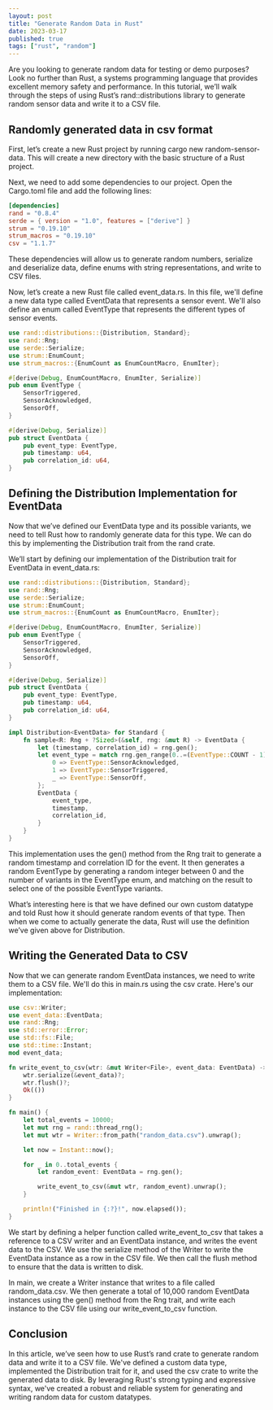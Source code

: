 ```yaml
---
layout: post
title: "Generate Random Data in Rust"
date: 2023-03-17
published: true
tags: ["rust", "random"]
---
```


Are you looking to generate random data for testing or demo purposes? Look no further than Rust, a systems programming language that provides excellent memory safety and performance. In this tutorial, we’ll walk through the steps of using Rust’s rand::distributions library to generate random sensor data and write it to a CSV file.

## Randomly generated data in csv format

First, let’s create a new Rust project by running cargo new random-sensor-data. This will create a new directory with the basic structure of a Rust project.

Next, we need to add some dependencies to our project. Open the Cargo.toml file and add the following lines:

```toml
[dependencies]
rand = "0.8.4"
serde = { version = "1.0", features = ["derive"] }
strum = "0.19.10"
strum_macros = "0.19.10"
csv = "1.1.7"
```

These dependencies will allow us to generate random numbers, serialize and deserialize data, define enums with string representations, and write to CSV files.

Now, let’s create a new Rust file called event_data.rs. In this file, we'll define a new data type called EventData that represents a sensor event. We'll also define an enum called EventType that represents the different types of sensor events.

```rust
use rand::distributions::{Distribution, Standard};
use rand::Rng;
use serde::Serialize;
use strum::EnumCount;
use strum_macros::{EnumCount as EnumCountMacro, EnumIter};

#[derive(Debug, EnumCountMacro, EnumIter, Serialize)]
pub enum EventType {
    SensorTriggered,
    SensorAcknowledged,
    SensorOff,
}

#[derive(Debug, Serialize)]
pub struct EventData {
    pub event_type: EventType,
    pub timestamp: u64,
    pub correlation_id: u64,
}
```

## Defining the Distribution Implementation for EventData

Now that we’ve defined our EventData type and its possible variants, we need to tell Rust how to randomly generate data for this type. We can do this by implementing the Distribution trait from the rand crate.

We’ll start by defining our implementation of the Distribution trait for EventData in event_data.rs:

```rust
use rand::distributions::{Distribution, Standard};
use rand::Rng;
use serde::Serialize;
use strum::EnumCount;
use strum_macros::{EnumCount as EnumCountMacro, EnumIter};

#[derive(Debug, EnumCountMacro, EnumIter, Serialize)]
pub enum EventType {
    SensorTriggered,
    SensorAcknowledged,
    SensorOff,
}

#[derive(Debug, Serialize)]
pub struct EventData {
    pub event_type: EventType,
    pub timestamp: u64,
    pub correlation_id: u64,
}

impl Distribution<EventData> for Standard {
    fn sample<R: Rng + ?Sized>(&self, rng: &mut R) -> EventData {
        let (timestamp, correlation_id) = rng.gen();
        let event_type = match rng.gen_range(0..=(EventType::COUNT - 1)) {
            0 => EventType::SensorAcknowledged,
            1 => EventType::SensorTriggered,
            _ => EventType::SensorOff,
        };
        EventData {
            event_type,
            timestamp,
            correlation_id,
        }
    }
}
```

This implementation uses the gen() method from the Rng trait to generate a random timestamp and correlation ID for the event. It then generates a random EventType by generating a random integer between 0 and the number of variants in the EventType enum, and matching on the result to select one of the possible EventType variants.

What’s interesting here is that we have defined our own custom datatype and told Rust how it should generate random events of that type. Then when we come to actually generate the data, Rust will use the definition we’ve given above for Distribution<EventData>.

## Writing the Generated Data to CSV

Now that we can generate random EventData instances, we need to write them to a CSV file. We'll do this in main.rs using the csv crate. Here's our implementation:

```rust
use csv::Writer;
use event_data::EventData;
use rand::Rng;
use std::error::Error;
use std::fs::File;
use std::time::Instant;
mod event_data;

fn write_event_to_csv(wtr: &mut Writer<File>, event_data: EventData) -> Result<(), Box<dyn Error>> {
    wtr.serialize(&event_data)?;
    wtr.flush()?;
    Ok(())
}

fn main() {
    let total_events = 10000;
    let mut rng = rand::thread_rng();
    let mut wtr = Writer::from_path("random_data.csv").unwrap();

    let now = Instant::now();

    for _ in 0..total_events {
        let random_event: EventData = rng.gen();

        write_event_to_csv(&mut wtr, random_event).unwrap();
    }

    println!("Finished in {:?}!", now.elapsed());
}
```

We start by defining a helper function called write_event_to_csv that takes a reference to a CSV writer and an EventData instance, and writes the event data to the CSV. We use the serialize method of the Writer to write the EventData instance as a row in the CSV file. We then call the flush method to ensure that the data is written to disk.

In main, we create a Writer instance that writes to a file called random_data.csv. We then generate a total of 10,000 random EventData instances using the gen() method from the Rng trait, and write each instance to the CSV file using our write_event_to_csv function.

## Conclusion

In this article, we’ve seen how to use Rust’s rand crate to generate random data and write it to a CSV file. We've defined a custom data type, implemented the Distribution trait for it, and used the csv crate to write the generated data to disk. By leveraging Rust's strong typing and expressive syntax, we've created a robust and reliable system for generating and writing random data for custom datatypes.
